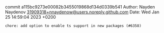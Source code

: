commit a115bc9273e00082b3455019868d134d0339b541
Author: Nayden Naydenov <31909318+nnaydenow@users.noreply.github.com>
Date:   Wed Jan 25 14:59:04 2023 +0200

    chore: add option to enable ts support in new packages (#6358)
